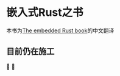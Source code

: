 # 嵌入式Rust之书

本书为[The embedded Rust book](https://rust-embedded.github.io/book/#introduction)的中文翻译

## 目前仍在施工

:hammer: :hammer:
